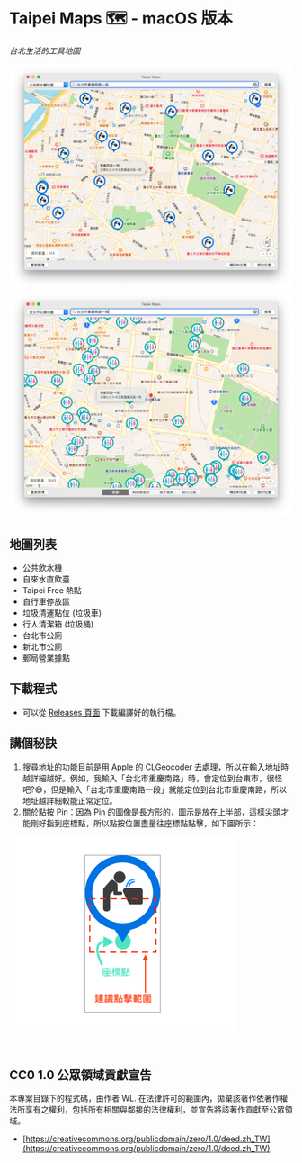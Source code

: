 # Taipei Maps 🗺 - macOS 版本

*台北生活的工具地圖*

![images](images/img001.png)
![images](images/img002.png)


## 地圖列表

- 公共飲水機
- 自來水直飲臺
- Taipei Free 熱點
- 自行車停放區
- 垃圾清運點位 (垃圾車)
- 行人清潔箱 (垃圾桶)
- 台北市公廁
- 新北市公廁
- 郵局營業據點


## 下載程式

- 可以從 [Releases 頁面](https://github.com/wlmaplab/TaipeiMaps/releases) 下載編譯好的執行檔。



## 講個秘訣

1. 搜尋地址的功能目前是用 Apple 的 CLGeocoder 去處理，所以在輸入地址時越詳細越好。例如，我輸入「台北市重慶南路」時，會定位到台東市，很怪吧?😅，但是輸入「台北市重慶南路一段」就能定位到台北市重慶南路，所以地址越詳細較能正常定位。
2. 關於點按 Pin：因為 Pin 的圖像是長方形的，圖示是放在上半部，這樣尖頭才能剛好指到座標點，所以點按位置盡量往座標點點擊，如下圖所示：

![images](images/ex_pin_b.png)


<br>


## CC0 1.0 公眾領域貢獻宣告

本專案目錄下的程式碼，由作者 WL. 在法律許可的範圍內，拋棄該著作依著作權法所享有之權利，包括所有相關與鄰接的法律權利，並宣告將該著作貢獻至公眾領域。

- [https://creativecommons.org/publicdomain/zero/1.0/deed.zh_TW](https://creativecommons.org/publicdomain/zero/1.0/deed.zh_TW)



